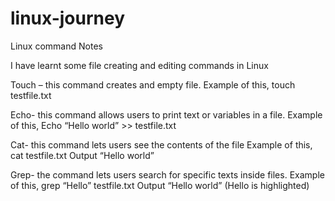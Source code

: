 # linux-journey

 Linux command Notes

I have learnt some file creating and editing commands in Linux 

Touch – this command creates and empty file.
	Example of this, touch testfile.txt

Echo- this command allows users to print text or variables in a file.
	Example of this, Echo “Hello world” >> testfile.txt

Cat- this command lets users see the contents of the file 
	Example of this, cat testfile.txt 
				Output “Hello world”

Grep- the command lets users search for specific texts inside files.
	Example of this, grep “Hello” testfile.txt
				Output “Hello world” (Hello is highlighted)

